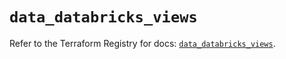 # `data_databricks_views`

Refer to the Terraform Registry for docs: [`data_databricks_views`](https://registry.terraform.io/providers/databricks/databricks/1.66.0/docs/data-sources/views).
